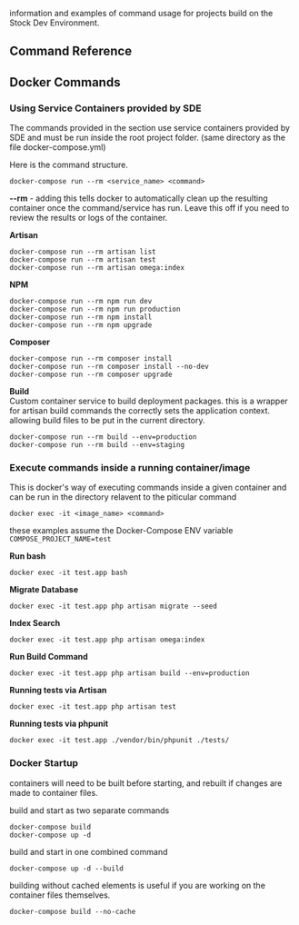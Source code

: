information and examples of command usage for projects build on the Stock Dev Environment.

## Command Reference

## Docker Commands

### Using Service Containers provided by SDE
The commands provided in the section use service containers provided by SDE and must be run inside the root project folder. (same directory as the file docker-compose.yml)

Here is the command structure.

    docker-compose run --rm <service_name> <command>

**--rm** - adding this tells docker to automatically clean up the resulting container once the command/service has run.  Leave this off if you need to review the results or logs of the container.

**Artisan**

    docker-compose run --rm artisan list
    docker-compose run --rm artisan test
    docker-compose run --rm artisan omega:index


**NPM**

    docker-compose run --rm npm run dev
    docker-compose run --rm npm run production
    docker-compose run --rm npm install
    docker-compose run --rm npm upgrade


**Composer**

    docker-compose run --rm composer install
    docker-compose run --rm composer install --no-dev
    docker-compose run --rm composer upgrade


**Build**  
Custom container service to build deployment packages.  this is a wrapper for artisan build commands the correctly sets the application context.  allowing build files to be put in the current directory.


    docker-compose run --rm build --env=production
    docker-compose run --rm build --env=staging


### Execute commands inside a running container/image

This is docker's way of executing commands inside a given container and can be run in the directory relavent to the piticular command

    docker exec -it <image_name> <command>

these examples assume the Docker-Compose ENV variable `COMPOSE_PROJECT_NAME=test`

**Run bash**

    docker exec -it test.app bash


**Migrate Database**

    docker exec -it test.app php artisan migrate --seed


**Index Search**

    docker exec -it test.app php artisan omega:index


**Run Build Command**

    docker exec -it test.app php artisan build --env=production


**Running tests via Artisan**

    docker exec -it test.app php artisan test

**Running tests via phpunit**

    docker exec -it test.app ./vendor/bin/phpunit ./tests/

### Docker Startup
containers will need to be built before starting, and rebuilt if changes are made to container files.

build and start as two separate commands

    docker-compose build
    docker-compose up -d


build and start in one combined command

    docker-compose up -d --build


building without cached elements is useful if you are working on the container files themselves.

    docker-compose build --no-cache 